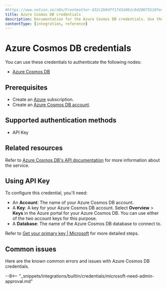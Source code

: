 ```yaml
---
#https://www.notion.so/n8n/Frontmatter-432c2b8dff1f43d4b1c8d20075510fe4
title: Azure Cosmos DB credentials
description: Documentation for the Azure Cosmos DB credentials. Use these credentials to authenticate Azure Cosmos DB in n8n, a workflow automation platform.
contentType: [integration, reference]
---
```


# Azure Cosmos DB credentials

You can use these credentials to authenticate the following nodes:

* [Azure Cosmos DB](/integrations/builtin/app-nodes/n8n-nodes-base.azurecosmosdb.md)

## Prerequisites

* Create an [Azure](https://azure.microsoft.com) subscription.
* Create an [Azure Cosmos DB account](https://learn.microsoft.com/en-us/azure/cosmos-db/how-to-manage-database-account).

## Supported authentication methods

* API Key

## Related resources

<!-- vale Vale.Spelling = NO -->
Refer to [Azure Cosmos DB's API documentation](https://learn.microsoft.com/en-us/rest/api/cosmos-db/) for more information about the service.
<!-- vale Vale.Spelling = YES -->

## Using API Key

To configure this credential, you'll need:

* An **Account**: The name of your Azure Cosmos DB account.
* A **Key**: A key for your Azure Cosmos DB account. Select **Overview** > **Keys** in the Azure portal for your Azure Cosmos DB. You can use either of the two account keys for this purpose.
* A **Database**: The name of the Azure Cosmos DB database to connect to.

Refer to [Get your primary key | Microsoft](https://learn.microsoft.com/en-us/previous-versions/azure/cosmos-db/how-to-obtain-keys?tabs=azure-portal) for more detailed steps.

## Common issues

Here are the known common errors and issues with Azure Cosmos DB credentials.

--8<-- "_snippets/integrations/builtin/credentials/microsoft-need-admin-approval.md"
